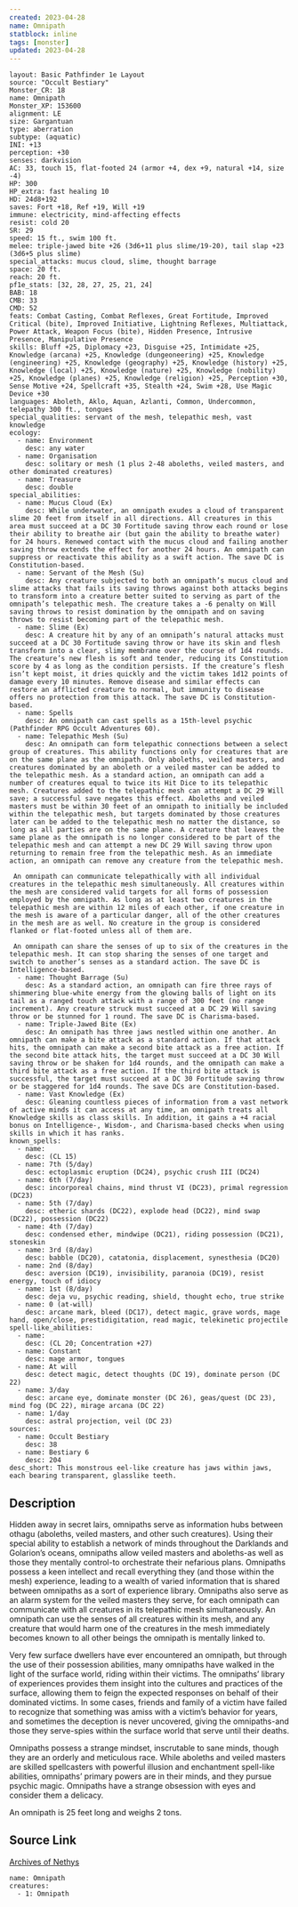 ```yaml
---
created: 2023-04-28
name: Omnipath
statblock: inline
tags: [monster]
updated: 2023-04-28
---
```

```statblock
layout: Basic Pathfinder 1e Layout
source: "Occult Bestiary"
Monster_CR: 18
name: Omnipath
Monster_XP: 153600
alignment: LE
size: Gargantuan
type: aberration
subtype: (aquatic)
INI: +13
perception: +30
senses: darkvision
AC: 33, touch 15, flat-footed 24 (armor +4, dex +9, natural +14, size -4)
HP: 300
HP_extra: fast healing 10
HD: 24d8+192
saves: Fort +18, Ref +19, Will +19
immune: electricity, mind-affecting effects
resist: cold 20
SR: 29
speed: 15 ft., swim 100 ft.
melee: triple-jawed bite +26 (3d6+11 plus slime/19-20), tail slap +23 (3d6+5 plus slime)
special_attacks: mucus cloud, slime, thought barrage
space: 20 ft.
reach: 20 ft.
pf1e_stats: [32, 28, 27, 25, 21, 24]
BAB: 18
CMB: 33
CMD: 52
feats: Combat Casting, Combat Reflexes, Great Fortitude, Improved Critical (bite), Improved Initiative, Lightning Reflexes, Multiattack, Power Attack, Weapon Focus (bite), Hidden Presence, Intrusive Presence, Manipulative Presence
skills: Bluff +25, Diplomacy +23, Disguise +25, Intimidate +25, Knowledge (arcana) +25, Knowledge (dungeoneering) +25, Knowledge (engineering) +25, Knowledge (geography) +25, Knowledge (history) +25, Knowledge (local) +25, Knowledge (nature) +25, Knowledge (nobility) +25, Knowledge (planes) +25, Knowledge (religion) +25, Perception +30, Sense Motive +24, Spellcraft +35, Stealth +24, Swim +28, Use Magic Device +30
languages: Aboleth, Aklo, Aquan, Azlanti, Common, Undercommon, telepathy 300 ft., tongues
special_qualities: servant of the mesh, telepathic mesh, vast knowledge
ecology:
  - name: Environment
    desc: any water
  - name: Organisation
    desc: solitary or mesh (1 plus 2-48 aboleths, veiled masters, and other dominated creatures)
  - name: Treasure
    desc: double
special_abilities:
  - name: Mucus Cloud (Ex)
    desc: While underwater, an omnipath exudes a cloud of transparent slime 20 feet from itself in all directions. All creatures in this area must succeed at a DC 30 Fortitude saving throw each round or lose their ability to breathe air (but gain the ability to breathe water) for 24 hours. Renewed contact with the mucus cloud and failing another saving throw extends the effect for another 24 hours. An omnipath can suppress or reactivate this ability as a swift action. The save DC is Constitution-based.
  - name: Servant of the Mesh (Su)
    desc: Any creature subjected to both an omnipath’s mucus cloud and slime attacks that fails its saving throws against both attacks begins to transform into a creature better suited to serving as part of the omnipath’s telepathic mesh. The creature takes a -6 penalty on Will saving throws to resist domination by the omnipath and on saving throws to resist becoming part of the telepathic mesh.
  - name: Slime (Ex)
    desc: A creature hit by any of an omnipath’s natural attacks must succeed at a DC 30 Fortitude saving throw or have its skin and flesh transform into a clear, slimy membrane over the course of 1d4 rounds. The creature’s new flesh is soft and tender, reducing its Constitution score by 4 as long as the condition persists. If the creature’s flesh isn’t kept moist, it dries quickly and the victim takes 1d12 points of damage every 10 minutes. Remove disease and similar effects can restore an afflicted creature to normal, but immunity to disease offers no protection from this attack. The save DC is Constitution-based.
  - name: Spells
    desc: An omnipath can cast spells as a 15th-level psychic (Pathfinder RPG Occult Adventures 60).
  - name: Telepathic Mesh (Su)
    desc: An omnipath can form telepathic connections between a select group of creatures. This ability functions only for creatures that are on the same plane as the omnipath. Only aboleths, veiled masters, and creatures dominated by an aboleth or a veiled master can be added to the telepathic mesh. As a standard action, an omnipath can add a number of creatures equal to twice its Hit Dice to its telepathic mesh. Creatures added to the telepathic mesh can attempt a DC 29 Will save; a successful save negates this effect. Aboleths and veiled masters must be within 30 feet of an omnipath to initially be included within the telepathic mesh, but targets dominated by those creatures later can be added to the telepathic mesh no matter the distance, so long as all parties are on the same plane. A creature that leaves the same plane as the omnipath is no longer considered to be part of the telepathic mesh and can attempt a new DC 29 Will saving throw upon returning to remain free from the telepathic mesh. As an immediate action, an omnipath can remove any creature from the telepathic mesh.

 An omnipath can communicate telepathically with all individual creatures in the telepathic mesh simultaneously. All creatures within the mesh are considered valid targets for all forms of possession employed by the omnipath. As long as at least two creatures in the telepathic mesh are within 12 miles of each other, if one creature in the mesh is aware of a particular danger, all of the other creatures in the mesh are as well. No creature in the group is considered flanked or flat-footed unless all of them are.

 An omnipath can share the senses of up to six of the creatures in the telepathic mesh. It can stop sharing the senses of one target and switch to another’s senses as a standard action. The save DC is Intelligence-based.
  - name: Thought Barrage (Su)
    desc: As a standard action, an omnipath can fire three rays of shimmering blue-white energy from the glowing balls of light on its tail as a ranged touch attack with a range of 300 feet (no range increment). Any creature struck must succeed at a DC 29 Will saving throw or be stunned for 1 round. The save DC is Charisma-based.
  - name: Triple-Jawed Bite (Ex)
    desc: An omnipath has three jaws nestled within one another. An omnipath can make a bite attack as a standard action. If that attack hits, the omnipath can make a second bite attack as a free action. If the second bite attack hits, the target must succeed at a DC 30 Will saving throw or be shaken for 1d4 rounds, and the omnipath can make a third bite attack as a free action. If the third bite attack is successful, the target must succeed at a DC 30 Fortitude saving throw or be staggered for 1d4 rounds. The save DCs are Constitution-based.
  - name: Vast Knowledge (Ex)
    desc: Gleaning countless pieces of information from a vast network of active minds it can access at any time, an omnipath treats all Knowledge skills as class skills. In addition, it gains a +4 racial bonus on Intelligence-, Wisdom-, and Charisma-based checks when using skills in which it has ranks.
known_spells:
  - name:
    desc: (CL 15)
  - name: 7th (5/day)
    desc: ectoplasmic eruption (DC24), psychic crush III (DC24)
  - name: 6th (7/day)
    desc: incorporeal chains, mind thrust VI (DC23), primal regression (DC23)
  - name: 5th (7/day)
    desc: etheric shards (DC22), explode head (DC22), mind swap (DC22), possession (DC22)
  - name: 4th (7/day)
    desc: condensed ether, mindwipe (DC21), riding possession (DC21), stoneskin
  - name: 3rd (8/day)
    desc: babble (DC20), catatonia, displacement, synesthesia (DC20)
  - name: 2nd (8/day)
    desc: aversion (DC19), invisibility, paranoia (DC19), resist energy, touch of idiocy
  - name: 1st (8/day)
    desc: deja vu, psychic reading, shield, thought echo, true strike
  - name: 0 (at-will)
    desc: arcane mark, bleed (DC17), detect magic, grave words, mage hand, open/close, prestidigitation, read magic, telekinetic projectile
spell-like_abilities:
  - name:
    desc: (CL 20; Concentration +27)
  - name: Constant
    desc: mage armor, tongues
  - name: At will
    desc: detect magic, detect thoughts (DC 19), dominate person (DC 22)
  - name: 3/day
    desc: arcane eye, dominate monster (DC 26), geas/quest (DC 23), mind fog (DC 22), mirage arcana (DC 22)
  - name: 1/day
    desc: astral projection, veil (DC 23)
sources:
  - name: Occult Bestiary
    desc: 38
  - name: Bestiary 6
    desc: 204
desc_short: This monstrous eel-like creature has jaws within jaws, each bearing transparent, glasslike teeth.
```
## Description
Hidden away in secret lairs, omnipaths serve as information hubs between othagu (aboleths, veiled masters, and other such creatures). Using their special ability to establish a network of minds throughout the Darklands and Golarion’s oceans, omnipaths allow veiled masters and aboleths-as well as those they mentally control-to orchestrate their nefarious plans. Omnipaths possess a keen intellect and recall everything they (and those within the mesh) experience, leading to a wealth of varied information that is shared between omnipaths as a sort of experience library. Omnipaths also serve as an alarm system for the veiled masters they serve, for each omnipath can communicate with all creatures in its telepathic mesh simultaneously. An omnipath can use the senses of all creatures within its mesh, and any creature that would harm one of the creatures in the mesh immediately becomes known to all other beings the omnipath is mentally linked to.

Very few surface dwellers have ever encountered an omnipath, but through the use of their possession abilities, many omnipaths have walked in the light of the surface world, riding within their victims. The omnipaths’ library of experiences provides them insight into the cultures and practices of the surface, allowing them to feign the expected responses on behalf of their dominated victims. In some cases, friends and family of a victim have failed to recognize that something was amiss with a victim’s behavior for years, and sometimes the deception is never uncovered, giving the omnipaths-and those they serve-spies within the surface world that serve until their deaths.

Omnipaths possess a strange mindset, inscrutable to sane minds, though they are an orderly and meticulous race. While aboleths and veiled masters are skilled spellcasters with powerful illusion and enchantment spell-like abilities, omnipaths’ primary powers are in their minds, and they pursue psychic magic. Omnipaths have a strange obsession with eyes and consider them a delicacy.

An omnipath is 25 feet long and weighs 2 tons.
## Source Link
[Archives of Nethys](https://aonprd.com/MonsterDisplay.aspx?ItemName=Omnipath)
```encounter-table
name: Omnipath
creatures:
  - 1: Omnipath
```

